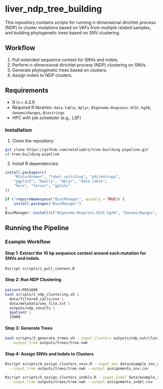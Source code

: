 # liver_ndp_tree_building
This repository contains scripts for running n-dimensional dirichlet process (NDP) to cluster mutations based on VAFs from multiple related samples, and building phylogenetic trees based on SNV clustering.


## Workflow
1. Pull extended sequence context for SNVs and indels.
2. Perform n-dimensional dirichlet process (NDP) clustering on SNVs.
3. Generate phylogenetic trees based on clusters.
4. Assign indels to NDP clusters.

## Requirements
- R (>= 4.3.1)
- Required R libraries: `data.table`, `dplyr`, `BSgenome.Hsapiens.UCSC.hg38`, `GenomicRanges`, `Biostrings`
- HPC with job scheduler (e.g., LSF)

### Installation
1. Clone the repository:
```bash
git clone https://github.com/nataliabrz/tree-building-pipeline.git
cd tree-building-pipeline
```

2. Install R dependencies:
```R
install.packages(c(
    "RColorBrewer", "label.switching", "philentropy", 
    "ggplot2", "GGally", "dplyr", "data.table", 
    "here", "farver", "gplots"
))

if (!requireNamespace("BiocManager", quietly = TRUE)) {
    install.packages("BiocManager")
}
BiocManager::install(c("BSgenome.Hsapiens.UCSC.hg38", "GenomicRanges", "Biostrings"))

```


## Running the Pipeline

### Example Workflow
#### Step 1: Extract the 10 bp sequence context around each mutation for SNVs and indels.
```bash
Rscript scripts/1_pull_context.R
```

#### Step 2: Run NDP Clustering
```bash
patient=PD51606
bash scripts/2_ndp_clustering.sh \
  data/filtered_calls/snv \
  data/metadata/sex_file.txt \
  outputs/ndp_results \
  $patient \
  15000
```

#### Step 3: Generate Trees
```bash
bash scripts/3_generate_trees.sh --input_clusters outputs/ndp_out/clusters.txt \
  --output_tree outputs/trees/tree.nwk
```

#### Step 4: Assign SNVs and Indels to Clusters
```bash
Rscript scripts/4_assign_clusters_snvs.R --input_snv data/example_snv_data/snv_data.csv \
  --input_tree outputs/trees/tree.nwk --output assignments_snv.csv

Rscript scripts/5_assign_clusters_indels.R --input_indel data/example_indel_data/indel_data.csv \
  --input_tree outputs/trees/tree.nwk --output assignments_indel.csv
```
